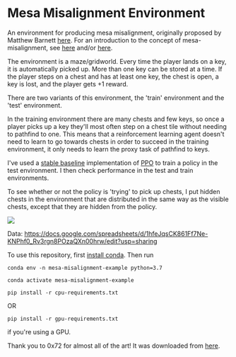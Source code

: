 # Mesa Misalignment Environment

An environment for producing mesa misalignment, originally proposed by Matthew Barnett [here](https://www.lesswrong.com/posts/AFdRGfYDWQqmkdhFq/a-simple-environment-for-showing-mesa-misalignment). For an introduction to the concept of mesa-misalignment, see [here](https://arxiv.org/abs/1906.01820) and/or [here](https://www.alignmentforum.org/s/r9tYkB2a8Fp4DN8yB).

The environment is a maze/gridworld. Every time the player lands on a key, it is automatically picked up. More than one key can be stored at a time. If the player steps on a chest and has at least one key, the chest is open, a key is lost, and the player gets +1 reward.

There are two variants of this environment, the 'train' environment and the 'test' environment.

In the training environment there are many chests and few keys, so once a player picks up a key they'll most often step on a chest tile without needing to pathfind to one. This means that a reinforcement learning agent doesn't need to learn to go towards chests in order to succeed in the training environment, it only needs to learn the proxy task of pathfind to keys.

I've used a [stable baseline](https://github.com/hill-a/stable-baselines) implementation of [PPO](https://arxiv.org/abs/1707.06347) to train a policy in the test environment. I then check performance in the test and train environments.

To see whether or not the policy is 'trying' to pick up chests, I put hidden chests in the environment that are distributed in the same way as the visible chests, except that they are hidden from the policy.

![](https://firebasestorage.googleapis.com/v0/b/firescript-577a2.appspot.com/o/imgs%2Fapp%2FNoa%2FdIUZvU8vJ6.png?alt=media&token=89e45296-5f01-4cbf-9488-aefb7d11f0e5)

Data: https://docs.google.com/spreadsheets/d/1hfeJqsCK861Ff7Ne-KNPhf0_Rv3rgn8POzaQXn00hrw/edit?usp=sharing


To use this repository, first [install conda](https://conda.io/projects/conda/en/latest/user-guide/install/index.html). Then run

```conda env -n mesa-misalignment-example python=3.7```

```conda activate mesa-misalignment-example```

```pip install -r cpu-requirements.txt```

OR 

```pip install -r gpu-requirements.txt```

if you're using a GPU.

Thank you to 0x72 for almost all of the art! It was downloaded from [here](https://0x72.itch.io/dungeontileset-ii).